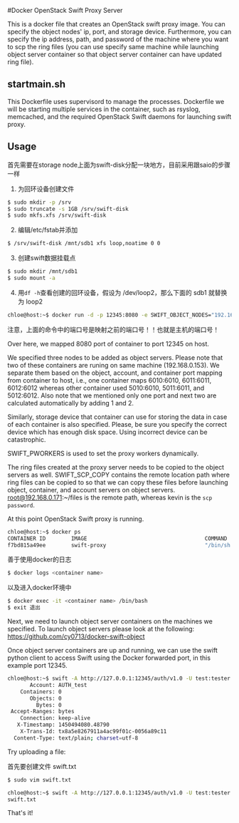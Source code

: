 #Docker OpenStack Swift Proxy Server

This is a docker file that creates an OpenStack swift proxy image. You can
specify the object nodes' ip, port, and storage device. Furthermore, you can
specify the ip address, path, and password of the machine where you want to scp
the ring files (you can use specify same machine while launching object server
container so that object server container can have updated ring file).


## startmain.sh

This Dockerfile uses supervisord to manage the processes.
Dockerfile we will be starting multiple services in the container, such as
rsyslog, memcached, and the required OpenStack Swift daemons for launching
swift proxy.


## Usage

首先需要在storage node上面为swift-disk分配一块地方，目前采用跟saio的步骤一样

1. 为回环设备创建文件
```bash
$ sudo mkdir -p /srv
$ sudo truncate -s 1GB /srv/swift-disk
$ sudo mkfs.xfs /srv/swift-disk
```

2. 编辑/etc/fstab并添加

```bash
$ /srv/swift-disk /mnt/sdb1 xfs loop,noatime 0 0
```

3. 创建swift数据挂载点

```bash
$ sudo mkdir /mnt/sdb1
$ sudo mount -a
```

4. 用```df -h```查看创建的回环设备，假设为 /dev/loop2，那么下面的 sdb1 就替换为 loop2

```bash
chloe@host:~$ docker run -d -p 12345:8080 -e SWIFT_OBJECT_NODES="192.168.3.68:8010:sdb1;192.168.0.153:5010:sdd1" -e SWIFT_PWORKERS=64  -e SWIFT_SCP_COPY=root@192.168.3.68:~/docker-swift-proxy/files:654321 -t swift-proxy
```

注意，上面的命令中的端口号是映射之前的端口号！！也就是主机的端口号！

Over here, we mapped 8080 port of container to port 12345 on host. 


We specified three nodes to be added as object servers. Please note that two of these containers are runing
on same machine (192.168.0.153). We separate them based on the object, account, and container port mapping
from container to host, i.e., one container maps 6010:6010, 6011:6011, 6012:6012 whereas other
container used 5010:6010, 5011:6011, and 5012:6012. Also note that we mentioned only one port and next
two are calculated automatically by adding 1 and 2. 


Similarly, storage device that container
can use for storing the data in case of each container is also specified. Please, be sure you specify
the correct device which has enough disk space. Using incorrect device can be catastrophic.


SWIFT_PWORKERS is used to set the proxy workers dynamically.

The ring files created at the proxy server needs to be copied to the object servers as well. SWIFT_SCP_COPY
contains the remote location path where ring files can be copied to so that we
can copy these files before launching object, container, and account servers on object servers. root@192.168.0.171:~/files is the remote path, whereas kevin is the `scp password`.

At this point OpenStack Swift proxy is running.


```bash
chloe@host:~$ docker ps
CONTAINER ID        IMAGE                                     COMMAND                CREATED             STATUS              PORTS                     NAMES
f7bd815a49ee        swift-proxy                               "/bin/sh -c /usr/loc   4 seconds ago       Up 2 seconds        0.0.0.0:12345->8080/tcp   kickass_bohr
```

善于使用docker的日志

```bash
$ docker logs <container name>
```

以及进入docker环境中

```bash
$ docker exec -it <container name> /bin/bash
$ exit 退出
```

Next, we need to launch object server containers on the machines we specified. To launch object servers please look at the following:
https://github.com/cy0713/docker-swift-object


Once object server containers are up and running, we can use the swift python client to access Swift using the Docker forwarded port, in this example port 12345.

```bash
chloe@host:~$ swift -A http://127.0.0.1:12345/auth/v1.0 -U test:tester -K testing stat
       Account: AUTH_test
    Containers: 0
       Objects: 0
         Bytes: 0
 Accept-Ranges: bytes
    Connection: keep-alive
   X-Timestamp: 1450494080.48790
    X-Trans-Id: tx8a5e8267911a4ac99f01c-0056a89c11
  Content-Type: text/plain; charset=utf-8
```

Try uploading a file:

首先要创建文件 swift.txt

```bash
$ sudo vim swift.txt
```

```bash
chloe@host:~$ swift -A http://127.0.0.1:12345/auth/v1.0 -U test:tester -K testing upload swift swift.txt
swift.txt
```

That's it!
